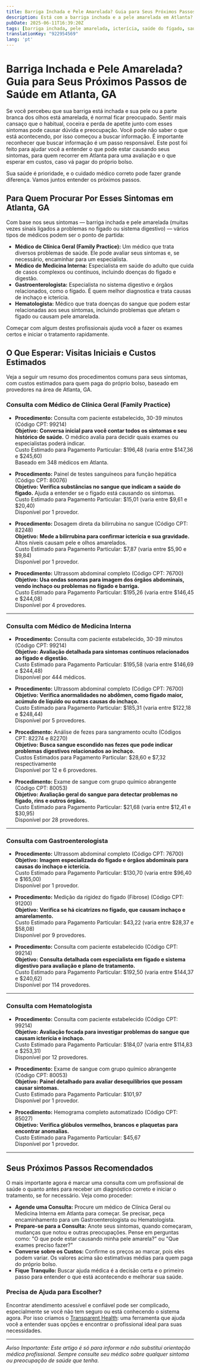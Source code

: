 ```yaml
---
title: Barriga Inchada e Pele Amarelada? Guia para Seus Próximos Passos de Saúde em Atlanta, GA  
description: Está com a barriga inchada e a pele amarelada em Atlanta? Saiba para quem recorrer, os procedimentos comuns e os custos estimados para cuidar da sua saúde.  
pubDate: 2025-06-11T16:39:20Z
tags: [barriga inchada, pele amarelada, icterícia, saúde do fígado, saúde em Atlanta, gastroenterologia, medicina interna, clínica médica, hematologia]
translationKey: "922954569"
lang: 'pt'
---
```


# Barriga Inchada e Pele Amarelada? Guia para Seus Próximos Passos de Saúde em Atlanta, GA

Se você percebeu que sua barriga está inchada e sua pele ou a parte branca dos olhos está amarelada, é normal ficar preocupado. Sentir mais cansaço que o habitual, coceira e perda de apetite junto com esses sintomas pode causar dúvida e preocupação. Você pode não saber o que está acontecendo, por isso começou a buscar informação. É importante reconhecer que buscar informação é um passo responsável. Este post foi feito para ajudar você a entender o que pode estar causando seus sintomas, para quem recorrer em Atlanta para uma avaliação e o que esperar em custos, caso vá pagar do próprio bolso.

Sua saúde é prioridade, e o cuidado médico correto pode fazer grande diferença. Vamos juntos entender os próximos passos.

## Para Quem Procurar Por Esses Sintomas em Atlanta, GA

Com base nos seus sintomas — barriga inchada e pele amarelada (muitas vezes sinais ligados a problemas no fígado ou sistema digestivo) — vários tipos de médicos podem ser o ponto de partida:

- **Médico de Clínica Geral (Family Practice):** Um médico que trata diversos problemas de saúde. Ele pode avaliar seus sintomas e, se necessário, encaminhar para um especialista.
- **Médico de Medicina Interna:** Especialista em saúde do adulto que cuida de casos complexos ou contínuos, incluindo doenças do fígado e digestão.
- **Gastroenterologista:** Especialista no sistema digestivo e órgãos relacionados, como o fígado. É quem melhor diagnostica e trata causas de inchaço e icterícia.
- **Hematologista:** Médico que trata doenças do sangue que podem estar relacionadas aos seus sintomas, incluindo problemas que afetam o fígado ou causam pele amarelada.

Começar com algum destes profissionais ajuda você a fazer os exames certos e iniciar o tratamento rapidamente.

## O Que Esperar: Visitas Iniciais e Custos Estimados

Veja a seguir um resumo dos procedimentos comuns para seus sintomas, com custos estimados para quem paga do próprio bolso, baseado em provedores na área de Atlanta, GA.

### Consulta com Médico de Clínica Geral (Family Practice)

- **Procedimento:** Consulta com paciente estabelecido, 30-39 minutos (Código CPT: 99214)  
  **Objetivo:** **Conversa inicial para você contar todos os sintomas e seu histórico de saúde.** O médico avalia para decidir quais exames ou especialistas poderá indicar.  
  Custo Estimado para Pagamento Particular: $196,48 (varia entre $147,36 e $245,60)  
  Baseado em 348 médicos em Atlanta.

- **Procedimento:** Painel de testes sanguíneos para função hepática (Código CPT: 80076)  
  **Objetivo:** **Verifica substâncias no sangue que indicam a saúde do fígado.** Ajuda a entender se o fígado está causando os sintomas.  
  Custo Estimado para Pagamento Particular: $15,01 (varia entre $9,61 e $20,40)  
  Disponível por 1 provedor.

- **Procedimento:** Dosagem direta da bilirrubina no sangue (Código CPT: 82248)  
  **Objetivo:** **Mede a bilirrubina para confirmar icterícia e sua gravidade.** Altos níveis causam pele e olhos amarelados.  
  Custo Estimado para Pagamento Particular: $7,87 (varia entre $5,90 e $9,84)  
  Disponível por 1 provedor.

- **Procedimento:** Ultrassom abdominal completo (Código CPT: 76700)  
  **Objetivo:** **Usa ondas sonoras para imagem dos órgãos abdominais, vendo inchaço ou problemas no fígado e barriga.**  
  Custo Estimado para Pagamento Particular: $195,26 (varia entre $146,45 e $244,08)  
  Disponível por 4 provedores.

---

### Consulta com Médico de Medicina Interna

- **Procedimento:** Consulta com paciente estabelecido, 30-39 minutos (Código CPT: 99214)  
  **Objetivo:** **Avaliação detalhada para sintomas contínuos relacionados ao fígado e digestão.**  
  Custo Estimado para Pagamento Particular: $195,58 (varia entre $146,69 e $244,48)  
  Disponível por 444 médicos.

- **Procedimento:** Ultrassom abdominal completo (Código CPT: 76700)  
  **Objetivo:** **Verifica anormalidades no abdômen, como fígado maior, acúmulo de líquido ou outras causas do inchaço.**  
  Custo Estimado para Pagamento Particular: $185,31 (varia entre $122,18 e $248,44)  
  Disponível por 5 provedores.

- **Procedimento:** Análise de fezes para sangramento oculto (Códigos CPT: 82274 e 82270)  
  **Objetivo:** **Busca sangue escondido nas fezes que pode indicar problemas digestivos relacionados ao inchaço.**  
  Custos Estimados para Pagamento Particular: $28,60 e $7,32 respectivamente  
  Disponível por 12 e 6 provedores.

- **Procedimento:** Exame de sangue com grupo químico abrangente (Código CPT: 80053)  
  **Objetivo:** **Avaliação geral do sangue para detectar problemas no fígado, rins e outros órgãos.**  
  Custo Estimado para Pagamento Particular: $21,68 (varia entre $12,41 e $30,95)  
  Disponível por 28 provedores.

---

### Consulta com Gastroenterologista

- **Procedimento:** Ultrassom abdominal completo (Código CPT: 76700)  
  **Objetivo:** **Imagem especializada do fígado e órgãos abdominais para causas do inchaço e icterícia.**  
  Custo Estimado para Pagamento Particular: $130,70 (varia entre $96,40 e $165,00)  
  Disponível por 1 provedor.

- **Procedimento:** Medição da rigidez do fígado (Fibrose) (Código CPT: 91200)  
  **Objetivo:** **Verifica se há cicatrizes no fígado, que causam inchaço e amarelamento.**  
  Custo Estimado para Pagamento Particular: $43,22 (varia entre $28,37 e $58,08)  
  Disponível por 9 provedores.

- **Procedimento:** Consulta com paciente estabelecido (Código CPT: 99214)  
  **Objetivo:** **Consulta detalhada com especialista em fígado e sistema digestivo para avaliação e plano de tratamento.**  
  Custo Estimado para Pagamento Particular: $192,50 (varia entre $144,37 e $240,62)  
  Disponível por 114 provedores.

---

### Consulta com Hematologista

- **Procedimento:** Consulta com paciente estabelecido (Código CPT: 99214)  
  **Objetivo:** **Avaliação focada para investigar problemas do sangue que causam icterícia e inchaço.**  
  Custo Estimado para Pagamento Particular: $184,07 (varia entre $114,83 e $253,31)  
  Disponível por 12 provedores.

- **Procedimento:** Exame de sangue com grupo químico abrangente (Código CPT: 80053)  
  **Objetivo:** **Painel detalhado para avaliar desequilíbrios que possam causar sintomas.**  
  Custo Estimado para Pagamento Particular: $101,97  
  Disponível por 1 provedor.

- **Procedimento:** Hemograma completo automatizado (Código CPT: 85027)  
  **Objetivo:** **Verifica glóbulos vermelhos, brancos e plaquetas para encontrar anomalias.**  
  Custo Estimado para Pagamento Particular: $45,67  
  Disponível por 1 provedor.

---

## Seus Próximos Passos Recomendados

O mais importante agora é marcar uma consulta com um profissional de saúde o quanto antes para receber um diagnóstico correto e iniciar o tratamento, se for necessário. Veja como proceder:

- **Agende uma Consulta:** Procure um médico de Clínica Geral ou Medicina Interna em Atlanta para começar. Se precisar, peça encaminhamento para um Gastroenterologista ou Hematologista.
- **Prepare-se para a Consulta:** Anote seus sintomas, quando começaram, mudanças que notou e outras preocupações. Pense em perguntas como: "O que pode estar causando minha pele amarela?" ou "Que exames preciso fazer?"
- **Converse sobre os Custos:** Confirme os preços ao marcar, pois eles podem variar. Os valores acima são estimativas médias para quem paga do próprio bolso.
- **Fique Tranquilo:** Buscar ajuda médica é a decisão certa e o primeiro passo para entender o que está acontecendo e melhorar sua saúde.

### Precisa de Ajuda para Escolher?

Encontrar atendimento acessível e confiável pode ser complicado, especialmente se você não tem seguro ou está conhecendo o sistema agora. Por isso criamos o [Transparent Health](https://transparenthealth.ai): uma ferramenta que ajuda você a entender suas opções e encontrar o profissional ideal para suas necessidades.

---

*Aviso Importante: Este artigo é só para informar e não substitui orientação médica profissional. Sempre consulte seu médico sobre qualquer sintoma ou preocupação de saúde que tenha.*